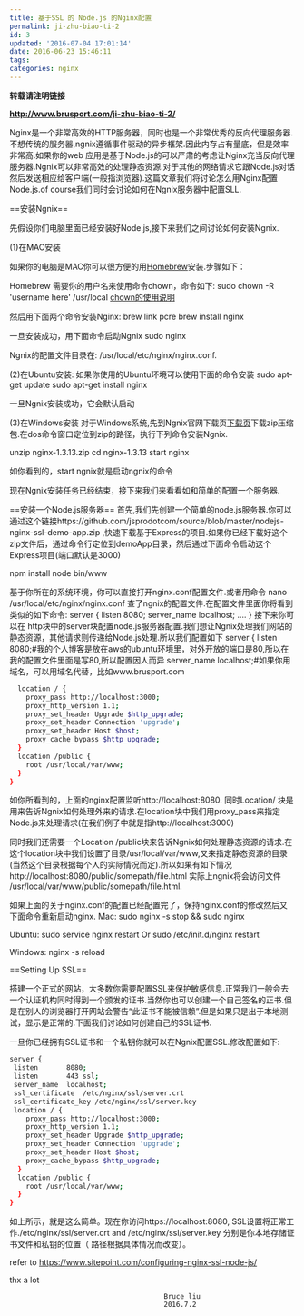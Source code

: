 ```yaml
---
title: 基于SSL 的 Node.js 的Nginx配置
permalink: ji-zhu-biao-ti-2
id: 3
updated: '2016-07-04 17:01:14'
date: 2016-06-23 15:46:11
tags:
categories: nginx
---
```


**转载请注明链接**

**http://www.brusport.com/ji-zhu-biao-ti-2/**


Nginx是一个非常高效的HTTP服务器，同时也是一个非常优秀的反向代理服务器.不想传统的服务器,ngnix遵循事件驱动的异步框架.因此内存占有量底，但是效率非常高.如果你的web 应用是基于Node.js的可以严肃的考虑让Nginx充当反向代理服务器.Ngnix可以非常高效的处理静态资源.对于其他的网络请求它跟Node.js对话然后发送相应给客户端(一般指浏览器).这篇文章我们将讨论怎么用Nginx配置Node.js.of course我们同时会讨论如何在Ngnix服务器中配置SLL.

==安装Ngnix==

先假设你们电脑里面已经安装好Node.js,接下来我们之间讨论如何安装Ngnix.


(1)在MAC安装

如果你的电脑是MAC你可以很方便的用[Homebrew](http://brew.sh/)安装.步骤如下：

Homebrew 需要你的用户名来使用命令chown，命令如下:
sudo chown -R 'username here' /usr/local
[chown的使用说明](http://www.demopu.com/doc/linux/chown.html)

然后用下面两个命令安装Nginx:
brew link pcre
brew install nginx

一旦安装成功，用下面命令启动Ngnix
sudo nginx

Ngnix的配置文件目录在:
/usr/local/etc/nginx/nginx.conf.

<!--more-->

(2)在Ubuntu安装:
如果你使用的Ubuntu环境可以使用下面的命令安装
sudo apt-get update
sudo apt-get install nginx

一旦Ngnix安装成功，它会默认启动

(3)在Windows安装
对于Windows系统,先到Ngnix官网下载页[下载页](http://nginx.org/en/download.html)下载zip压缩包.在dos命令窗口定位到zip的路径，执行下列命令安装Ngnix.

unzip nginx-1.3.13.zip
cd nginx-1.3.13
start nginx

如你看到的，start ngnix就是启动ngnix的命令

现在Ngnix安装任务已经结束，接下来我们来看看如和简单的配置一个服务器.

==安装一个Node.js服务器==
首先,我们先创建一个简单的node.js服务器.你可以通过这个链接https://github.com/jsprodotcom/source/blob/master/nodejs-nginx-ssl-demo-app.zip ,快速下载基于Express的项目.如果你已经下载好这个zip文件后，通过命令行定位到demoApp目录，然后通过下面命令启动这个Express项目(端口默认是3000)

npm install
node bin/www

基于你所在的系统环境，你可以直接打开nginx.conf配置文件.或者用命令
nano /usr/local/etc/nginx/nginx.conf
查了ngnix的配置文件.在配置文件里面你将看到类似的如下命令:
server {
  listen       8080;
  server_name  localhost;
  ....
}
接下来你可以在 http块中的server块配置node.js服务器配置.我们想让Ngnix处理我们网站的静态资源，其他请求则传递给Node.js处理.所以我们配置如下
server {
  listen       8080;#我的个人博客是放在aws的ubuntu环境里，对外开放的端口是80,所以在我的配置文件里面是写80,所以配置因人而异
  server_name  localhost;#如果你用域名，可以用域名代替，比如www.brusport.com
``` bash
  location / {
    proxy_pass http://localhost:3000;
    proxy_http_version 1.1;
    proxy_set_header Upgrade $http_upgrade;
    proxy_set_header Connection 'upgrade';
    proxy_set_header Host $host;
    proxy_cache_bypass $http_upgrade;
  }
  location /public {
    root /usr/local/var/www;
  }
}
```
如你所看到的，上面的nginx配置监听http://localhost:8080. 同时Location/ 块是用来告诉Ngnix如何处理外来的请求.在location块中我们用proxy_pass来指定Node.js来处理请求(在我们例子中就是指http://localhost:3000)

同时我们还需要一个Location /public块来告诉Ngnix如何处理静态资源的请求.在这个location块中我们设置了目录/usr/local/var/www,又来指定静态资源的目录(当然这个目录根据每个人的实际情况而定).所以如果有如下情况http://localhost:8080/public/somepath/file.html 实际上ngnix将会访问文件 /usr/local/var/www/public/somepath/file.html.

如果上面的关于nginx.conf的配置已经配置完了，保持nginx.conf的修改然后又下面命令重新启动nginx.
Mac:
sudo nginx -s stop && sudo nginx

Ubuntu:
sudo service nginx restart
Or
sudo /etc/init.d/nginx restart

Windows:
nginx -s reload


==Setting Up SSL==

搭建一个正式的网站，大多数你需要配置SSL来保护敏感信息.正常我们一般会去一个认证机构同时得到一个颁发的证书.当然你也可以创建一个自己签名的正书.但是在别人的浏览器打开网站会警告“此证书不能被信赖”.但是如果只是出于本地测试，显示是正常的.下面我们讨论如何创建自己的SSL证书.

一旦你已经拥有SSL证书和一个私钥你就可以在Ngnix配置SSL.修改配置如下:
``` bash
server {
 listen       8080;
 listen       443 ssl;
 server_name  localhost;
 ssl_certificate  /etc/nginx/ssl/server.crt
 ssl_certificate_key /etc/nginx/ssl/server.key
 location / {
    proxy_pass http://localhost:3000;
    proxy_http_version 1.1;
    proxy_set_header Upgrade $http_upgrade;
    proxy_set_header Connection 'upgrade';
    proxy_set_header Host $host;
    proxy_cache_bypass $http_upgrade;
  }
  location /public {
    root /usr/local/var/www;
  }
}
```

如上所示，就是这么简单。现在你访问https://localhost:8080, SSL设置将正常工作./etc/nginx/ssl/server.crt and /etc/nginx/ssl/server.key 分别是你本地存储证书文件和私钥的位置（ 路径根据具体情况而改变）。

refer to https://www.sitepoint.com/configuring-nginx-ssl-node-js/

thx a lot

                                          Bruce liu
                                          2016.7.2